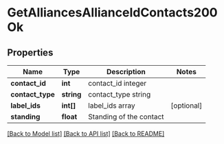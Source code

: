 # GetAlliancesAllianceIdContacts200Ok

## Properties
Name | Type | Description | Notes
------------ | ------------- | ------------- | -------------
**contact_id** | **int** | contact_id integer | 
**contact_type** | **string** | contact_type string | 
**label_ids** | **int[]** | label_ids array | [optional] 
**standing** | **float** | Standing of the contact | 

[[Back to Model list]](../../README.md#documentation-for-models) [[Back to API list]](../../README.md#documentation-for-api-endpoints) [[Back to README]](../../README.md)

